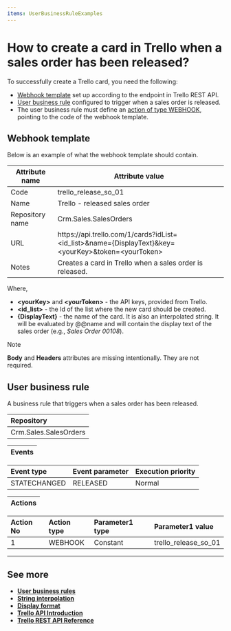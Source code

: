 ```yaml
---
items: UserBusinessRuleExamples
---
```


# How to create a card in Trello when a sales order has been released?

To successfully create a Trello card, you need the following:
* [Webhook template](https://docs.erp.net/model/entities/Systems.Core.WebHooks.html) set up according to the endpoint in Trello REST API.
* [User business rule](../index.md) configured to trigger when a sales order is released.
* The user business rule must define an [action of type WEBHOOK](../action-types/webhook.md), pointing to the code of the webhook template.

## Webhook template

Below is an example of what the webhook template should contain.

| Attribute name  | Attribute value                                             |
| --------------- | ----------------------------------------------------------- |
| Code            | trello_release_so_01                                        |
| Name            | Trello - released sales order                               |
| Repository name | Crm.Sales.SalesOrders                                       |
| URL             | <span>https://</span>api.trello.com/1/cards?idList=\<id_list\>&name={DisplayText}&key=\<yourKey\>&token=\<yourToken\> |
| Notes           | Creates a card in Trello when a sales order is released.    |

Where, 

* **\<yourKey\>** and **\<yourToken\>** - the API keys, provided from Trello.
* **\<id_list\>** - the Id of the list where the new card should be created.
* **{DisplayText}** - the name of the card. It is also an interpolated string. It will be evaluated by @@name and will contain the display text of the sales order (e.g., *Sales Order 00108*). 

> [!NOTE]
> 
> **Body** and **Headers** attributes are missing intentionally. They are not required.

## User business rule

А business rule that triggers when a sales order has been released.

|Repository|
|:----|
|Crm.Sales.SalesOrders|

|Events|
|:----|

|Event type|Event parameter|Execution priority|
|:----|:----|:----|
|STATECHANGED|RELEASED|Normal|

|Actions|
|:----|

|Action No|Action type|Parameter1 type|Parameter1 value|
|:----|:----|:----|:----|
|1|WEBHOOK|Constant|trello_release_so_01|


-------------
## See more

- **[User business rules](../index.md)**
- **[String interpolation](../../string-interpolation/index.md)**
- **[Display format](../../data-objects/display-format.md)**
- **[Trello API Introduction](https://developer.atlassian.com/cloud/trello/guides/rest-api/api-introduction/)**
- **[Trello REST API Reference](https://developer.atlassian.com/cloud/trello/rest/api-group-actions/)**